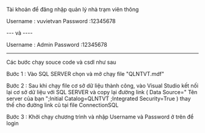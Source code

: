Tài khoản để đăng nhập quản lý nhà trạm viên thông

Username : vuvietvan 
Password :12345678

--- và ----

Username : Admin 
Password :12345678

---------------------------------------------------
Các  bước chạy souce code và csdl như sau 
 
Bước 1 : Vào SQL SERVER chọn và mở chạy file "QLNTVT.mdf" 

Bước 2 : Sau khi chạy file cơ sở dữ liệu thành công, vào Visual Studio kết nối lại cơ sở dữ liệu với SQL SERVER 
và copy lại đường link (  Data Source=" Tên server của bạn ";Initial Catalog=QLNTVT ;Integrated Security=True )
thay thế cho đường link cũ tại file ConnectionSQL 

Bước 3 : Khởi chạy chương trình và nhập Username và Password ở trên để login

